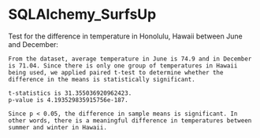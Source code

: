 # SQLAlchemy_SurfsUp
Test for the difference in temperature in Honolulu, Hawaii between June and December:

	From the dataset, average temperature in June is 74.9 and in December is 71.04. Since there is only one group of temperatures in Hawaii being used, we applied paired t-test to determine whether the difference in the means is statistically significant.
  
	t-statistics is 31.355036920962423.
	p-value is 4.193529835915756e-187.
  
	Since p < 0.05, the difference in sample means is significant. In other words, there is a meaningful difference in temperatures between summer and winter in Hawaii.
